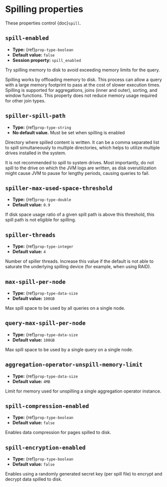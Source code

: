 # Spilling properties

These properties control {doc}`spill`.

## `spill-enabled`

- **Type:** {ref}`prop-type-boolean`
- **Default value:** `false`
- **Session property:** `spill_enabled`

Try spilling memory to disk to avoid exceeding memory limits for the query.

Spilling works by offloading memory to disk. This process can allow a query with a large memory
footprint to pass at the cost of slower execution times. Spilling is supported for
aggregations, joins (inner and outer), sorting, and window functions. This property does not
reduce memory usage required for other join types.

## `spiller-spill-path`

- **Type:** {ref}`prop-type-string`
- **No default value.** Must be set when spilling is enabled

Directory where spilled content is written. It can be a comma separated
list to spill simultaneously to multiple directories, which helps to utilize
multiple drives installed in the system.

It is not recommended to spill to system drives. Most importantly, do not spill
to the drive on which the JVM logs are written, as disk overutilization might
cause JVM to pause for lengthy periods, causing queries to fail.

## `spiller-max-used-space-threshold`

- **Type:** {ref}`prop-type-double`
- **Default value:** `0.9`

If disk space usage ratio of a given spill path is above this threshold,
this spill path is not eligible for spilling.

## `spiller-threads`

- **Type:** {ref}`prop-type-integer`
- **Default value:** `4`

Number of spiller threads. Increase this value if the default is not able
to saturate the underlying spilling device (for example, when using RAID).

## `max-spill-per-node`

- **Type:** {ref}`prop-type-data-size`
- **Default value:** `100GB`

Max spill space to be used by all queries on a single node.

## `query-max-spill-per-node`

- **Type:** {ref}`prop-type-data-size`
- **Default value:** `100GB`

Max spill space to be used by a single query on a single node.

## `aggregation-operator-unspill-memory-limit`

- **Type:** {ref}`prop-type-data-size`
- **Default value:** `4MB`

Limit for memory used for unspilling a single aggregation operator instance.

## `spill-compression-enabled`

- **Type:** {ref}`prop-type-boolean`
- **Default value:** `false`

Enables data compression for pages spilled to disk.

## `spill-encryption-enabled`

- **Type:** {ref}`prop-type-boolean`
- **Default value:** `false`

Enables using a randomly generated secret key (per spill file) to encrypt and decrypt
data spilled to disk.
